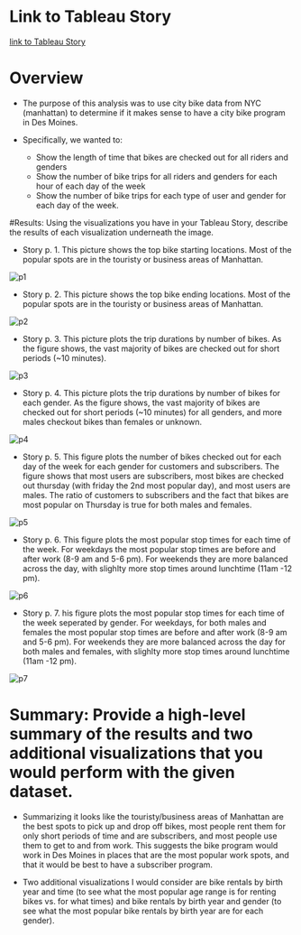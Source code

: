 # Link to Tableau Story
[link to Tableau Story](https://public.tableau.com/app/profile/jason.jason/viz/TableauCityBikeChallenge/CityBikeStory)

# Overview
- The purpose of this analysis was to use city bike data from NYC (manhattan) to determine if it makes sense to have a city bike program in Des Moines. 

- Specifically, we wanted to:
	- Show the length of time that bikes are checked out for all riders and genders
	- Show the number of bike trips for all riders and genders for each hour of each day of the week
	- Show the number of bike trips for each type of user and gender for each day of the week.

#Results: Using the visualizations you have in your Tableau Story, describe the results of each visualization underneath the image.

- Story p. 1. This picture shows the top bike starting locations. Most of the popular spots are in the touristy or business areas of Manhattan.

![p1](p1.png)

- Story p. 2. This picture shows the top bike ending locations. Most of the popular spots are in the touristy or business areas of Manhattan.

![p2](p2.png)

- Story p. 3. This picture plots the trip durations by number of bikes. As the figure shows, the vast majority of bikes are checked out for short periods (~10 minutes).

![p3](p3.png)

- Story p. 4. This picture plots the trip durations by number of bikes for each gender. As the figure shows, the vast majority of bikes are checked out for short periods (~10 minutes) for all genders, and more males checkout bikes than females or unknown.

![p4](p4.png)

- Story p. 5. This figure plots the number of bikes checked out for each day of the week for each gender for customers and subscribers. The figure shows that most users are subscribers, most bikes are checked out thursday (with friday the 2nd most popular day), and most users are males. The ratio of customers to subscribers and the fact that bikes are most popular on Thursday is true for both males and females.

![p5](p5.png)

- Story p. 6. This figure plots the most popular stop times for each time of the week. For weekdays the most popular stop times are before and after work (8-9 am and 5-6 pm). For weekends they are more balanced across the day, with slighlty more stop times around lunchtime (11am -12 pm).

![p6](p6.png)

- Story p. 7. his figure plots the most popular stop times for each time of the week seperated by gender. For weekdays, for both males and females the most popular stop times are before and after work (8-9 am and 5-6 pm). For weekends they are more balanced across the day for both males and females, with slighlty more stop times around lunchtime (11am -12 pm).

![p7](p7.png)

# Summary: Provide a high-level summary of the results and two additional visualizations that you would perform with the given dataset.

- Summarizing it looks like the touristy/business areas of Manhattan are the best spots to pick up and drop off bikes, most people rent them for only short periods of time and are subscribers, and most people use  them to get to and from work. This suggests the bike program would work in Des Moines in places that are the most popular work spots, and that it would be best to have a subscriber program. 

- Two additional visualizations I would consider are bike rentals by birth year and time (to see what the most popular age range is for renting bikes vs. for what times) and bike rentals by birth year and gender (to see what the most popular bike rentals by birth year are for each gender). 
